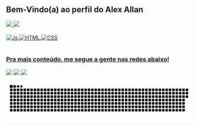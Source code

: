 ## Bem-Vindo(a) ao perfil do Alex Allan

<div>
  <a href="https://github.com/oalexallan">
  <img height="180em" src="https://github-readme-stats.vercel.app/api?username=oalexallan&show_icons=true&theme=dracula&include_all_commits=true&count_private=true"/>
  <img height="180em" src="https://github-readme-stats.vercel.app/api/top-langs/?username=oalexallan&layout=compact&langs_count=6&theme=dracula"/>
</div>
<div style="display: inline_block"><br>
  <img align="center" alt="Js" height="30" width="90" src="https://img.shields.io/badge/JavaScript-F7DF1E?logo=javascript&logoColor=000&style=flat" >
  <img align="center" alt="HTML" height="30" width="90" src="https://img.shields.io/badge/HTML5-E34F26?logo=html5&logoColor=fff&style=flat">
  <img align="center" alt="CSS" height="30" width="90"  src="https://img.shields.io/badge/CSS3-1572B6?logo=css3&logoColor=fff&style=flat">
</div>
 
 <br>
 
  ### Pra mais conteúdo, me segue a gente nas redes abaixo!
 
<div> 
  <a href="https://www.frontendmentor.io/profile/oalexallan" target="_blank"><img src="https://img.shields.io/badge/Frontend%20Mentor-3F54A3?logo=frontendmentor&logoColor=fff&style=plastic" target="_blank"></a>
  <a href="https://www.instagram.com/oalexallan/?hl=pt-br" target="_blank"><img src="https://img.shields.io/badge/Instagram-E4405F?logo=instagram&logoColor=fff&style=plastic" target="_blank"></a>
    <a href="https://www.linkedin.com/in/alex-allan-silveira-a1b327264/" target="_blank"><img src="https://img.shields.io/badge/LinkedIn-0A66C2?logo=linkedin&logoColor=fff&style=plastic" target="_blank"></a>

 
  ![Snake animation](https://github.com/AllexAllan/AllexAllan/blob/output/github-contribution-grid-snake.svg)

</div>
